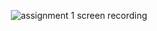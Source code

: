 <p align="center">
  <img src="https://github.com/terryps/CS193p/assets/46099019/a2775b02-4a5b-4001-8275-7106ae4e1945" alt="assignment 1 screen recording">
</p>
